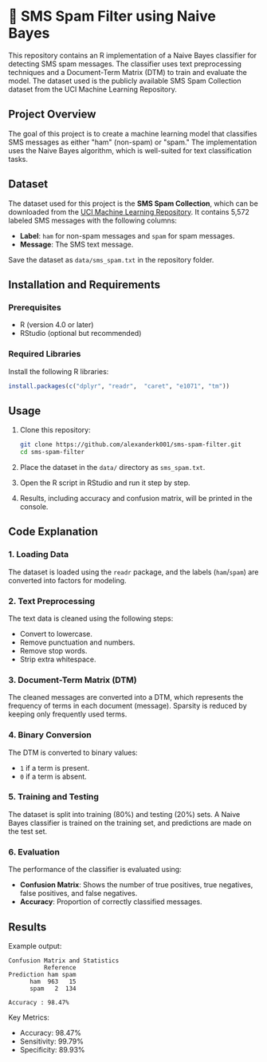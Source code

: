 # 📩 SMS Spam Filter using Naive Bayes

This repository contains an R implementation of a Naive Bayes classifier for detecting SMS spam messages. The classifier uses text preprocessing techniques and a Document-Term Matrix (DTM) to train and evaluate the model. The dataset used is the publicly available SMS Spam Collection dataset from the UCI Machine Learning Repository.

## Project Overview
The goal of this project is to create a machine learning model that classifies SMS messages as either "ham" (non-spam) or "spam." The implementation uses the Naive Bayes algorithm, which is well-suited for text classification tasks.

## Dataset
The dataset used for this project is the **SMS Spam Collection**, which can be downloaded from the [UCI Machine Learning Repository](https://archive.ics.uci.edu/ml/datasets/SMS+Spam+Collection). It contains 5,572 labeled SMS messages with the following columns:

- **Label**: `ham` for non-spam messages and `spam` for spam messages.
- **Message**: The SMS text message.

Save the dataset as `data/sms_spam.txt` in the repository folder.

## Installation and Requirements
### Prerequisites
- R (version 4.0 or later)
- RStudio (optional but recommended)

### Required Libraries
Install the following R libraries:
```R
install.packages(c("dplyr", "readr",  "caret", "e1071", "tm"))
```

## Usage
1. Clone this repository:
   ```bash
   git clone https://github.com/alexanderk001/sms-spam-filter.git
   cd sms-spam-filter
   ```

2. Place the dataset in the `data/` directory as `sms_spam.txt`.

3. Open the R script in RStudio and run it step by step.

4. Results, including accuracy and confusion matrix, will be printed in the console.

## Code Explanation

### 1. Loading Data
The dataset is loaded using the `readr` package, and the labels (`ham`/`spam`) are converted into factors for modeling.

### 2. Text Preprocessing
The text data is cleaned using the following steps:
- Convert to lowercase.
- Remove punctuation and numbers.
- Remove stop words.
- Strip extra whitespace.

### 3. Document-Term Matrix (DTM)
The cleaned messages are converted into a DTM, which represents the frequency of terms in each document (message). Sparsity is reduced by keeping only frequently used terms.

### 4. Binary Conversion
The DTM is converted to binary values:
- `1` if a term is present.
- `0` if a term is absent.

### 5. Training and Testing
The dataset is split into training (80%) and testing (20%) sets. A Naive Bayes classifier is trained on the training set, and predictions are made on the test set.

### 6. Evaluation
The performance of the classifier is evaluated using:
- **Confusion Matrix**: Shows the number of true positives, true negatives, false positives, and false negatives.
- **Accuracy**: Proportion of correctly classified messages.

## Results
Example output:
```
Confusion Matrix and Statistics
          Reference
Prediction ham spam
      ham  963   15
      spam   2  134

Accuracy : 98.47%
```

Key Metrics:
- Accuracy: 98.47%
- Sensitivity: 99.79%
- Specificity: 89.93%
